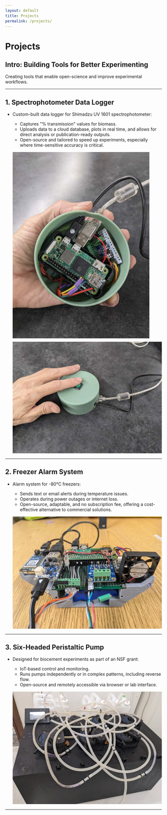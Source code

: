```yaml
---
layout: default
title: Projects
permalink: /projects/
---
```


# Projects

## Intro: Building Tools for Better Experimenting
Creating tools that enable open-science and improve experimental workflows.

---

## 1. Spectrophotometer Data Logger
- Custom-built data logger for Shimadzu UV 1601 spectrophotometer:
  - Captures "% transmission" values for biomass.
  - Uploads data to a cloud database, plots in real time, and allows for direct analysis or publication-ready outputs.
  - Open-source and tailored to speed up experiments, especially where time-sensitive accuracy is critical.

  ![Button A](/assets/images/button-1.png)
  ![Button B](/assets/images/button-2.png)

---

## 2. Freezer Alarm System
- Alarm system for -80°C freezers:
  - Sends text or email alerts during temperature issues.
  - Operates during power outages or internet loss.
  - Open-source, adaptable, and no subscription fee, offering a cost-effective alternative to commercial solutions.

  ![Innards](/assets/images/minus80-innards-512x512.jpg)
---

## 3. Six-Headed Peristaltic Pump
- Designed for biocement experiments as part of an NSF grant:
  - IoT-based control and monitoring.
  - Runs pumps independently or in complex patterns, including reverse flow.
  - Open-source and remotely accessible via browser or lab interface.

  ![Pump](/assets/images/pump-outer-512x512.jpg)
---
